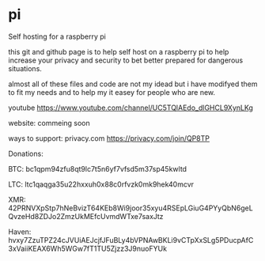 # pi
Self hosting for a raspberry pi

this git and github page is to help self host on a raspberry pi to help increase your privacy and security to bet better prepared for dangerous situations. 

almost all of these files and code are not my idead but i have modifyed them to fit my needs and to help my it easey for people who are new.

youtube
https://www.youtube.com/channel/UC5TQlAEdo_dlGHCL9XynLKg

website:
commeing soon

ways to support:
	privacy.com
https://privacy.com/join/QP8TP


Donations:

BTC:
bc1qpm94zfu8qt9lc7t5n6yf7vfsd5m37sp45kwltd

LTC:
ltc1qaqga35u22hxxuh0x88c0rfvzk0mk9hek40mcvr

XMR:
42PRNVXpStp7hNeBvizT64KEb8Wi9joor35xyu4RSEpLGiuG4PYyQbN6geLQvzeHd8ZDJo2ZmzUkMEfcUvmdWTxe7saxJtz

Haven:
hvxy7ZzuTPZ24cJVUiAEJcjfJFuBLy4bVPNAwBKLi9vCTpXxSLg5PDucpAfC3xVaiiKEAX6Wh5WGw7fT1TU5Zjzz3J9nuoFYUk
